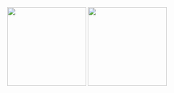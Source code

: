<div align="center">
    <img height="180em" src="https://github-readme-stats.vercel.app/api?username=chaubnmhe153019&show_icons=true&hide_border=true&&count_private=true&include_all_commits=true&theme=gruvbox"/>
    <img height="180em" src="https://github-readme-stats.vercel.app/api/top-langs/?username=chaubnmhe153019&theme=gruvbox&show_icons=true&hide_border=true&layout=compact&langs_count=6"/>
</div>
